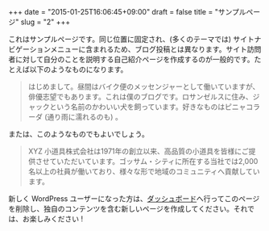 +++
date = "2015-01-25T16:06:45+09:00"
draft = false
title = "サンプルページ"
slug = "2"
+++

これはサンプルページです。同じ位置に固定され、(多くのテーマでは) サイトナビゲーションメニューに含まれるため、ブログ投稿とは異なります。サイト訪問者に対して自分のことを説明する自己紹介ページを作成するのが一般的です。たとえば以下のようなものになります。 

<blockquote>はじめまして。昼間はバイク便のメッセンジャーとして働いていますが、俳優志望でもあります。これは僕のブログです。ロサンゼルスに住み、ジャックという名前のかわいい犬を飼っています。好きなものはピニャコラーダ (通り雨に濡れるのも) 。</blockquote>

または、このようなものでもよいでしょう。

<blockquote>XYZ 小道具株式会社は1971年の創立以来、高品質の小道具を皆様にご提供させていただいています。ゴッサム・シティに所在する当社では2,000名以上の社員が働いており、様々な形で地域のコミュニティへ貢献しています。</blockquote>

新しく WordPress ユーザーになった方は、<a href="http://rmn-web.net/news/wp-admin/">ダッシュボード</a>へ行ってこのページを削除し、独自のコンテンツを含む新しいページを作成してください。それでは、お楽しみください !
